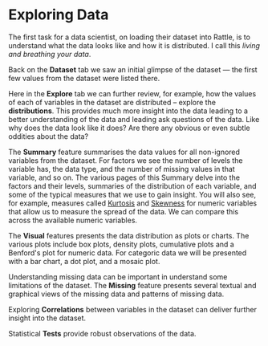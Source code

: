 # Exploring Data

The first task for a data scientist, on loading their dataset into
Rattle, is to understand what the data looks like and how it is
distributed. I call this *living and breathing your data*.

Back on the **Dataset** tab we saw an initial glimpse of the dataset
&mdash; the first few values from the dataset were listed there.

Here in the **Explore** tab we can further review, for example, how
the values of each of variables in the dataset are distributed &ndash;
explore the **distributions**. This provides much more insight into
the data leading to a better understanding of the data and leading ask
questions of the data. Like why does the data look like it does? Are
there any obvious or even subtle oddities about the data?

The **Summary** feature summarises the data values for all non-ignored
variables from the dataset. For factors we see the number of levels
the variable has, the data type, and the number of missing values in
that variable, and so on.  The various pages of this Summary delve
into the factors and their levels, summaries of the distribution of
each variable, and some of the typical measures that we use to gain
insight. You will also see, for example, measures called
[Kurtosis](https://en.wikipedia.org/wiki/Kurtosis) and
[Skewness](https://en.wikipedia.org/wiki/Skewness) for numeric
variables that allow us to measure the spread of the data. We can
compare this across the available numeric variables.

The **Visual** features presents the data distribution as plots or
charts. The various plots include box plots, density plots, cumulative
plots and a Benford's plot for numeric data. For categoric data we
will be presented with a bar chart, a dot plot, and a mosaic plot.

Understanding missing data can be important in understand some
limitations of the dataset. The **Missing** feature presents several
textual and graphical views of the missing data and patterns of
missing data.

Exploring **Correlations** between variables in the dataset can
deliver further insight into the dataset.

Statistical **Tests** provide robust observations of the data.

>
